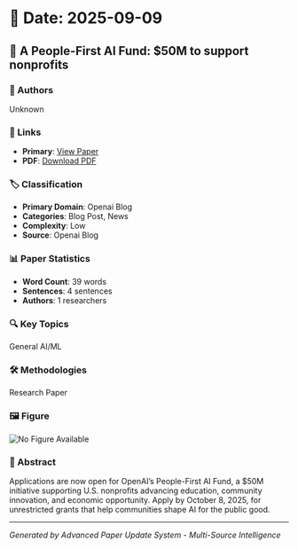 # 📅 Date: 2025-09-09

## 📄 A People-First AI Fund: $50M to support nonprofits

### 👥 Authors
Unknown

### 🔗 Links
- **Primary**: [View Paper](https://openai.com/index/people-first-ai-fund)
- **PDF**: [Download PDF](https://arxiv.org/pdf/.pdf) 



### 🏷️ Classification
- **Primary Domain**: Openai Blog
- **Categories**: Blog Post, News
- **Complexity**: Low
- **Source**: Openai Blog

### 📊 Paper Statistics
- **Word Count**: 39 words
- **Sentences**: 4 sentences
- **Authors**: 1 researchers

### 🔍 Key Topics
General AI/ML

### 🛠️ Methodologies
Research Paper

### 🖼️ Figure
![No Figure Available](https://img.shields.io/badge/Figure-Not_Available-lightgrey?style=for-the-badge)

### 📝 Abstract
Applications are now open for OpenAI’s People-First AI Fund, a $50M initiative supporting U.S. nonprofits advancing education, community innovation, and economic opportunity. Apply by October 8, 2025, for unrestricted grants that help communities shape AI for the public good.

---
*Generated by Advanced Paper Update System - Multi-Source Intelligence*
